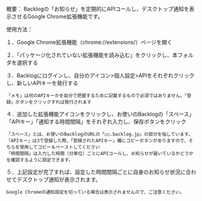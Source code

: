 概要：
Backlogの「お知らせ」を定期的にAPIコールし、デスクトップ通知を表示させるGoogle Chrome拡張機能です。

使用方法：

１．Google Chrome拡張機能（chrome://extensions/）ページを開く

２．「パッケージ化されていない拡張機能を読み込む」をクリックし、本フォルダを選択する

３．Backlogにログインし、自分のアイコン>個人設定>APIをそれぞれクリックし、新しいAPIキーを発行する

    「メモ」は何のAPIキーかを自分で把握するために記載するもので必須ではありません。「登録」ボタンをクリックすれば発行されます  
  
４．追加した拡張機能アイコンをクリックし、お使いのBacklogの「スペース」「APIキー」「通知する時間間隔」をそれぞれ入力し、保存ボタンをクリック

    「スペース」とは、お使いのBacklogのURLの「○○.backlog.jp」の部分を指しています。
    「APIキー」は3で登録した際、「登録されたAPIキー」欄にコピーボタンがありますので、そちらを使用してコピー＆ペーストしてください
    「時間間隔」は入力した時間（分単位）ごとにAPIコールし、お知らせが届いているかどうかを確認するように設定できます。
  
５．上記設定が完了すれば、設定した時間間隔ごとに自身のお知らせ状況に合わせてデスクトップ通知が表示されます。

    Google Chromeの通知設定を切っている場合は表示されませんので、ご注意ください。
